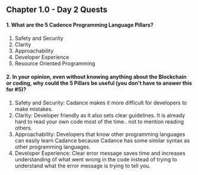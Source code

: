 ## Chapter 1.0 - Day 2 Quests

#### 1. What are the 5 Cadence Programming Language Pillars?
1. Safety and Security
2. Clarity
3. Approachability
4. Developer Experience
5. Resource Oriented Programming

#### 2. In your opinion, even without knowing anything about the Blockchain or coding, why could the 5 Pillars be useful (you don't have to answer this for #5)?
1. Safety and Security: Cadance makes it more difficult for developers to make mistakes.
2. Clarity: Developer friendly as it also sets clear guidelines. It is already hard to read your own code most of the time.. not to mention reading others. 
3. Approachability: Developers that know other programming languages can easily learn Cadance because Cadance has some similar syntax as other programming languages. 
4. Developer Experience: Clear error message saves time and increases understanding of what went wrong in the code instead of trying to understand what the error message is trying to tell you. 
